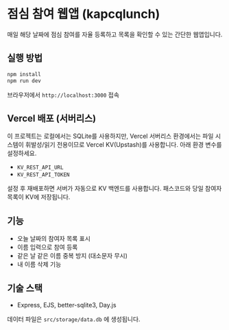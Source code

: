 # 점심 참여 웹앱 (kapcqlunch)

매일 해당 날짜에 점심 참여를 자율 등록하고 목록을 확인할 수 있는 간단한 웹앱입니다.

## 실행 방법

```bash
npm install
npm run dev
```

브라우저에서 `http://localhost:3000` 접속

## Vercel 배포 (서버리스)

이 프로젝트는 로컬에서는 SQLite를 사용하지만, Vercel 서버리스 환경에서는 파일 시스템이 휘발성/읽기 전용이므로 Vercel KV(Upstash)를 사용합니다. 아래 환경 변수를 설정하세요.

- `KV_REST_API_URL`
- `KV_REST_API_TOKEN`

설정 후 재배포하면 서버가 자동으로 KV 백엔드를 사용합니다. 패스코드와 당일 참여자 목록이 KV에 저장됩니다.

## 기능
- 오늘 날짜의 참여자 목록 표시
- 이름 입력으로 참여 등록
- 같은 날 같은 이름 중복 방지 (대소문자 무시)
- 내 이름 삭제 기능

## 기술 스택
- Express, EJS, better-sqlite3, Day.js

데이터 파일은 `src/storage/data.db` 에 생성됩니다.
